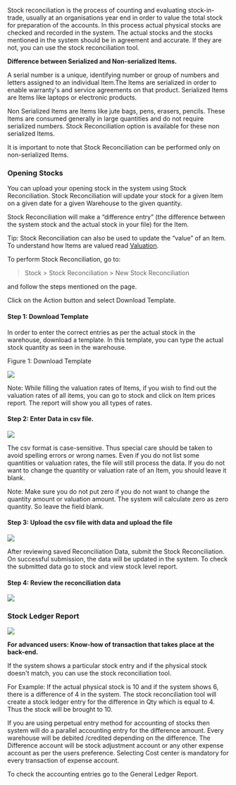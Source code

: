 Stock reconciliation is the process of counting and evaluating stock-in-trade,
usually at an organisations year end in order to value the total stock for
preparation of the accounts. In this process actual physical stocks are
checked and recorded in the system. The actual stocks and the stocks mentioned
in the system should be in agreement and accurate. If they are not, you can
use the stock reconciliation tool.

**Difference between Serialized and Non-serialized Items.**  

A serial number is a unique, identifying number or group of numbers and
letters assigned to an individual Item.The Items are serialized in order to
enable warranty's and service agreements on that product. Serialized Items are
Items like laptops or electronic products.

Non Serialized Items are Items like jute bags, pens, erasers, pencils. These
Items are consumed generally in large quantities and do not require serialized
numbers. Stock Reconciliation option is available for these non serialized
Items.

It is important to note that Stock Reconciliation can be performed only on
non-serialized Items.  

### Opening Stocks

You can upload your opening stock in the system using Stock Reconciliation.
Stock Reconciliation will update your stock for a given Item on a given date
for a given Warehouse to the given quantity.  

Stock Reconciliation will make a “difference entry” (the difference between
the system stock and the actual stock in your file) for the Item.

Tip: Stock Reconciliation can also be used to update the “value” of an Item.
To understand how Items are valued read [Valuation](/user-guide/stock/item-master/item-valuation-fifo-and-moving-average).

To perform Stock Reconciliation, go to:

> Stock > Stock Reconciliation > New Stock Reconciliation

and follow the steps mentioned on the page.

  

Click on the Action button and select Download Template.

  

#### Step 1: Download Template

In order to enter the correct entries as per the actual stock in the
warehouse, download a template. In this template, you can type the actual
stock quantity as seen in the warehouse.

  

Figure 1: Download Template

![](assets/erpnext_org/images/erpnext/stock-reconciliation-4.png)  

Note: While filling the valuation rates of Items, if you wish to find out the
valuation rates of all items, you can go to stock and click on Item prices
report. The report will show you all types of rates.  

  

#### Step 2: Enter Data in csv file.

![](assets/erpnext_org/images/erpnext/stock-reconciliation-with-data.png)  

  

The csv format is case-sensitive. Thus special care should be taken to avoid
spelling errors or wrong names. Even if you do not list some quantities or
valuation rates, the file will still process the data. If you do not want to
change the quantity or valuation rate of an Item, you should leave it blank.  

Note: Make sure you do not put zero if you do not want to change the quantity
amount or valuation amount. The system will calculate zero as zero quantity.
So leave the field blank.

#### **Step 3: Upload the csv file with data and upload** **the file**

  

![](assets/erpnext_org/images/erpnext/stock-recociliation-upload.png)  

After reviewing saved Reconciliation Data, submit the Stock Reconciliation. On
successful submission, the data will be updated in the system. To check the
submitted data go to stock and view stock level report.  

  

#### Step 4: Review the reconciliation data 

![](assets/erpnext_org/images/erpnext/reconciliation-data.png)  


### Stock Ledger Report  

![](assets/erpnext_org/images/erpnext/stock-ledger-report-sr000001.png)  


  

**For advanced users: Know-how of transaction that takes place at the back-end.**

  

If the system shows a particular stock entry and if the physical stock doesn't
match, you can use the stock reconciliation tool.

For Example: If the actual physical stock is 10 and if the system shows 6,
there is a difference of 4 in the system. The stock reconciliation tool will
create a  stock ledger entry for the difference in Qty which is equal to 4.
Thus the stock will be brought to 10.

  

If you are using perpetual entry method for accounting of stocks then system
will do a parallel accounting entry for the difference amount. Every warehouse
will be debited /credited depending on the difference. The Difference account
will be stock adjustment account or any other expense account as per the users
preference. Selecting Cost center is mandatory for every transaction of
expense account.

  

To check the accounting entries go to the General Ledger Report.

  

